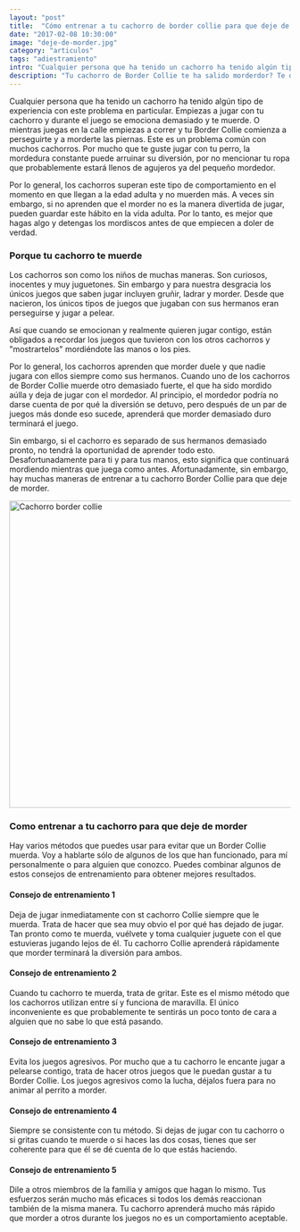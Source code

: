 ```yaml
---
layout: "post"
title:  "Cómo entrenar a tu cachorro de border collie para que deje de morder"
date: "2017-02-08 10:30:00"
image: "deje-de-morder.jpg"
category: "articulos"
tags: "adiestramiento"
intro: "Cualquier persona que ha tenido un cachorro ha tenido algún tipo de experiencia con este problema en particular. Empiezas a jugar con tu cachorro y durante el juego se emociona demasiado y te muerde."
description: "Tu cachorro de Border Collie te ha salido morderdor? Te damos los mejores consejos para acabar con ese comportamiento y que puedas disfrutar jugando con tu perro."
---
```


Cualquier persona que ha tenido un cachorro ha tenido algún tipo de experiencia con este problema en particular. Empiezas a jugar con tu cachorro y durante el juego se emociona demasiado y te muerde. O mientras juegas en la calle empiezas a correr y tu Border Collie comienza a perseguirte y a morderte las piernas.
Este es un problema común con muchos cachorros. Por mucho que te guste jugar con tu perro, la mordedura constante puede arruinar su diversión, por no mencionar tu ropa que probablemente estará llenos de agujeros ya del pequeño mordedor.

Por lo general, los cachorros superan este tipo de comportamiento en el momento en que llegan a la edad adulta y no muerden más. A veces sin embargo, si no aprenden que el morder no es la manera divertida de jugar, pueden guardar este hábito en la vida adulta. Por lo tanto, es mejor que hagas algo y detengas los mordiscos antes de que empiecen a doler de verdad.

<h3>Porque tu cachorro te muerde</h3>

Los cachorros son como los niños de muchas maneras. Son curiosos, inocentes y muy juguetones. Sin embargo y para nuestra desgracia los únicos juegos que saben jugar incluyen gruñir, ladrar y morder. Desde que nacieron, los únicos tipos de juegos que jugaban con sus hermanos eran perseguirse y jugar a pelear.

Así que cuando se emocionan y realmente quieren jugar contigo, están obligados a recordar los juegos que tuvieron con los otros cachorros y "mostrartelos" mordiéndote las manos o los pies.

Por lo general, los cachorros aprenden que morder duele y que nadie jugara con ellos siempre como sus hermanos. Cuando uno de los cachorros de Border Collie muerde otro demasiado fuerte, el que ha sido mordido aúlla y deja de jugar con el mordedor. Al principio, el mordedor podría no darse cuenta de por qué la diversión se detuvo, pero después de un par de juegos más donde eso sucede, aprenderá que morder demasiado duro terminará el juego.

Sin embargo, si el cachorro es separado de sus hermanos demasiado pronto, no tendrá la oportunidad de aprender todo esto. Desafortunadamente para ti y para tus manos, esto significa que continuará mordiendo mientras que juega como antes. Afortunadamente, sin embargo, hay muchas maneras de entrenar a tu cachorro Border Collie para que deje de morder.

<div class="text-center">
  <img src= "{{site.url}}/assets/img/articulos/border-collie-deje-de-morder.jpg" width="550" height="auto" alt="Cachorro border collie">
</div>

<h3>Como entrenar a tu cachorro para que deje de morder</h3>

Hay varios métodos que puedes usar para evitar que un Border Collie muerda. Voy a hablarte sólo de algunos de los que han funcionado, para mí personalmente o para alguien que conozco. Puedes combinar algunos de estos consejos de entrenamiento para obtener mejores resultados.

<h4>Consejo de entrenamiento 1</h4>

Deja de jugar inmediatamente con st cachorro Collie siempre que le muerda. Trata de hacer que sea muy obvio el por qué has dejado de jugar. Tan pronto como te muerda, vuélvete y toma cualquier juguete con el que estuvieras jugando lejos de él. Tu cachorro Collie aprenderá rápidamente que morder terminará la diversión para ambos.

<h4>Consejo de entrenamiento 2</h4>

Cuando tu cachorro te muerda, trata de gritar. Este es el mismo método que los cachorros utilizan entre sí y funciona de maravilla. El único inconveniente es que probablemente te sentirás un poco tonto de cara a alguien que no sabe lo que está pasando.

<h4>Consejo de entrenamiento 3</h4>

Evita los juegos agresivos. Por mucho que a tu cachorro le encante jugar a pelearse contigo, trata de hacer otros juegos que le puedan gustar a tu Border Collie. Los juegos agresivos como la lucha, déjalos fuera para no animar al perrito a morder.

<h4>Consejo de entrenamiento 4</h4>

Siempre se consistente con tu método. Si dejas de jugar con tu cachorro o si gritas cuando te muerde o si haces las dos cosas, tienes que ser coherente para que él se dé cuenta de lo que estás haciendo.

<h4>Consejo de entrenamiento 5</h4>

Dile a otros miembros de la familia y amigos que hagan lo mismo. Tus esfuerzos serán mucho más eficaces si todos los demás reaccionan también de la misma manera. Tu cachorro aprenderá mucho más rápido que morder a otros durante los juegos no es un comportamiento aceptable.

